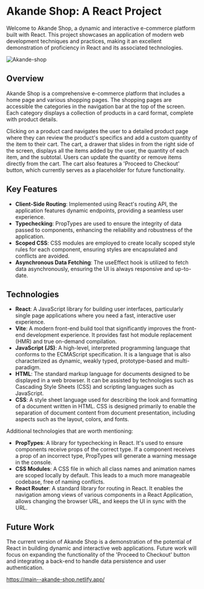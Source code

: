 # Akande Shop: A React Project

Welcome to Akande Shop, a dynamic and interactive e-commerce platform built with React. This project showcases an application of modern web development techniques and practices, making it an excellent demonstration of proficiency in React and its associated technologies.

![Akande-shop](https://github.com/Elliot-Akande/shopping-cart/assets/92980481/29343329-0a5c-44cd-8552-ac61da5a13b9)

## Overview

Akande Shop is a comprehensive e-commerce platform that includes a home page and various shopping pages. The shopping pages are accessible the categories in the navigation bar at the top of the screen. Each category displays a collection of products in a card format, complete with product details. 

Clicking on a product card navigates the user to a detailed product page where they can review the product's specifics and add a custom quantity of the item to their cart. The cart, a drawer that slides in from the right side of the screen, displays all the items added by the user, the quantity of each item, and the subtotal. Users can update the quantity or remove items directly from the cart. The cart also features a 'Proceed to Checkout' button, which currently serves as a placeholder for future functionality.

## Key Features

- **Client-Side Routing**: Implemented using React's routing API, the application features dynamic endpoints, providing a seamless user experience.
- **Typechecking**: PropTypes are used to ensure the integrity of data passed to components, enhancing the reliability and robustness of the application.
- **Scoped CSS**: CSS modules are employed to create locally scoped style rules for each component, ensuring styles are encapsulated and conflicts are avoided.
- **Asynchronous Data Fetching**: The useEffect hook is utilized to fetch data asynchronously, ensuring the UI is always responsive and up-to-date.

## Technologies

- **React**: A JavaScript library for building user interfaces, particularly single page applications where you need a fast, interactive user experience.
- **Vite**: A modern front-end build tool that significantly improves the front-end development experience. It provides fast hot module replacement (HMR) and true on-demand compilation.
- **JavaScript (JS)**: A high-level, interpreted programming language that conforms to the ECMAScript specification. It is a language that is also characterized as dynamic, weakly typed, prototype-based and multi-paradigm.
- **HTML**: The standard markup language for documents designed to be displayed in a web browser. It can be assisted by technologies such as Cascading Style Sheets (CSS) and scripting languages such as JavaScript.
- **CSS**: A style sheet language used for describing the look and formatting of a document written in HTML. CSS is designed primarily to enable the separation of document content from document presentation, including aspects such as the layout, colors, and fonts.

Additional technologies that are worth mentioning:

- **PropTypes**: A library for typechecking in React. It's used to ensure components receive props of the correct type. If a component receives a prop of an incorrect type, PropTypes will generate a warning message in the console.
- **CSS Modules**: A CSS file in which all class names and animation names are scoped locally by default. This leads to a much more manageable codebase, free of naming conflicts.
- **React Router**: A standard library for routing in React. It enables the navigation among views of various components in a React Application, allows changing the browser URL, and keeps the UI in sync with the URL.

## Future Work

The current version of Akande Shop is a demonstration of the potential of React in building dynamic and interactive web applications. Future work will focus on expanding the functionality of the 'Proceed to Checkout' button and integrating a back-end to handle data persistence and user authentication.

 
https://main--akande-shop.netlify.app/
